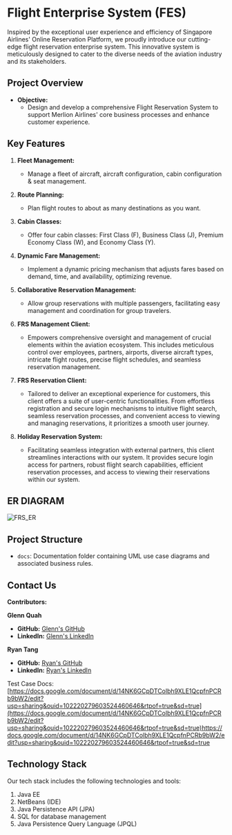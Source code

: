 # Flight Enterprise System (FES)

Inspired by the exceptional user experience and efficiency of Singapore Airlines' Online Reservation Platform, we proudly introduce our cutting-edge flight reservation enterprise system. This innovative system is meticulously designed to cater to the diverse needs of the aviation industry and its stakeholders.

## Project Overview

- **Objective:**
  - Design and develop a comprehensive Flight Reservation System to support Merlion Airlines' core business processes and enhance customer experience.

## Key Features

1. **Fleet Management:**
   - Manage a fleet of aircraft, aircraft configuration, cabin configuration & seat management.

2. **Route Planning:**
   - Plan flight routes to about as many destinations as you want.

3. **Cabin Classes:**
   - Offer four cabin classes: First Class (F), Business Class (J), Premium Economy Class (W), and Economy Class (Y).
  
4. **Dynamic Fare Management:**
   - Implement a dynamic pricing mechanism that adjusts fares based on demand, time, and availability, optimizing revenue.

5. **Collaborative Reservation Management:**
   - Allow group reservations with multiple passengers, facilitating easy management and coordination for group travelers.

6. **FRS Management Client:**
   - Empowers comprehensive oversight and management of crucial elements within the aviation ecosystem. This includes meticulous control over employees, partners, airports, diverse aircraft types, intricate flight routes, precise flight schedules, and seamless reservation management.

7. **FRS Reservation Client:**
   - Tailored to deliver an exceptional experience for customers, this client offers a suite of user-centric functionalities. From effortless registration and secure login mechanisms to intuitive flight search, seamless reservation processes, and convenient access to viewing and managing reservations, it prioritizes a smooth user journey.

8. **Holiday Reservation System:**
   - Facilitating seamless integration with external partners, this client streamlines interactions with our system. It provides secure login access for partners, robust flight search capabilities, efficient reservation processes, and access to viewing their reservations within our system.

## ER DIAGRAM
![FRS_ER](https://github.com/glennquah/Flight-Reservation-System/assets/122248619/4b1b323f-55a1-4eb5-b011-6dd0b966ac56)


## Project Structure

- `docs`: Documentation folder containing UML use case diagrams and associated business rules.

## Contact Us

**Contributors:**

**Glenn Quah**
- **GitHub:** [Glenn's GitHub](https://github.com/glennquah)
- **LinkedIn:** [Glenn's LinkedIn](https://www.linkedin.com/in/glenn-quah-59390a18b/)

**Ryan Tang**
- **GitHub:** [Ryan's GitHub](https://github.com/ryantangmj)
- **LinkedIn:** [Ryan's LinkedIn](https://www.linkedin.com/in/ryantangmj/)

Test Case Docs: [https://docs.google.com/document/d/14NK6GCpDTColbh9XLE1QcpfnPCRb9bW2/edit?usp=sharing&ouid=102220279603524460646&rtpof=true&sd=true](https://docs.google.com/document/d/14NK6GCpDTColbh9XLE1QcpfnPCRb9bW2/edit?usp=sharing&ouid=102220279603524460646&rtpof=true&sd=true)https://docs.google.com/document/d/14NK6GCpDTColbh9XLE1QcpfnPCRb9bW2/edit?usp=sharing&ouid=102220279603524460646&rtpof=true&sd=true

## Technology Stack
Our tech stack includes the following technologies and tools:
1. Java EE
2. NetBeans (IDE)
3. Java Persistence API (JPA)
4. SQL for database management
5. Java Persistence Query Language (JPQL)
